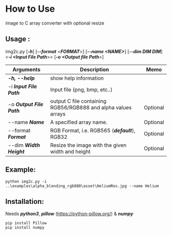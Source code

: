 # How to Use

image to C array converter with optional resize

## Usage :  

img2c.py [***-h***] [***--format*** \<***FORMAT***\>] [***--name \<NAME\>***] [***--dim DIM DIM***] \<***-i \<Input File Path***\>\> \[***-o \<Output file Path***\>\]



| Arguments                 | Description                                                  | Memo     |
| ------------------------- | ------------------------------------------------------------ | -------- |
| ***-h, --help***          | show help information                                        |          |
| -i ***Input File Path***  | Input file (png, bmp, etc..)                                 |          |
| -o ***Output File Path*** | output C file containing RGB56/RGB888 and alpha values arrays | Optional |
| --name ***Name***         | A specified array name.                                      | Optional |
| --format ***Format***     | RGB Format, i.e. RGB565 (***default***), RGB32               | Optional |
| --dim ***Width Height***  | Resize the image with the given width and height             | Optional |



## Example:

```
python img2c.py -i ..\examples\alpha_blending_rgb888\asset\HeliumRes.jpg --name Helium
```



## Installation:

Needs ***python3***, ***pillow*** (https://python-pillow.org/) & ***numpy***

```
pip install Pillow
pip install numpy 
```

